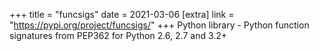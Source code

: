 +++
title = "funcsigs"
date = 2021-03-06
[extra]
link = "https://pypi.org/project/funcsigs/"
+++
Python library - Python function signatures from PEP362 for Python 2.6, 2.7 and 3.2+

